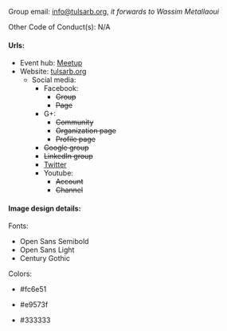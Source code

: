 Group email: info@tulsarb.org, *it forwards to Wassim Metallaoui*

Other Code of Conduct(s): N/A

#### Urls:
- Event hub: [Meetup](http://www.meetup.com/tulsarb/)
- Website: [tulsarb.org](http://tulsarb.org)
    - Social media:
      - Facebook:
        - ~~Group~~
        - ~~Page~~
      - G+:
        - ~~Community~~
        - ~~Organization page~~
        - ~~Profile page~~
      - ~~Google group~~
      - ~~LinkedIn group~~
      - [Twitter](https://twitter.com/tulsarb/)
      - Youtube:
        - ~~Account~~
        - ~~Channel~~

#### Image design details:


Fonts:

* Open Sans Semibold
* Open Sans Light
* Century Gothic

Colors:

* \#fc6e51

* \#e9573f

* \#333333